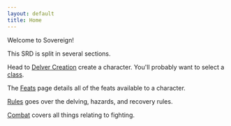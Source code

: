 ```yaml
---
layout: default
title: Home
---
```


Welcome to Sovereign!

This SRD is split in several sections.

Head to [Delver Creation](/delver-creation) create a character. You'll probably want to select a [class](/classes).

The [Feats](/feats) page details all of the feats available to a character.

[Rules](/rules) goes over the delving, hazards, and recovery rules.

[Combat](/combat) covers all things relating to fighting.
